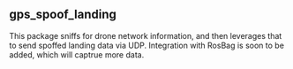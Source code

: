## gps_spoof_landing

This package sniffs for drone network information, and then leverages that to send spoffed landing data via UDP. Integration with RosBag is soon to be added, which will captrue more data.